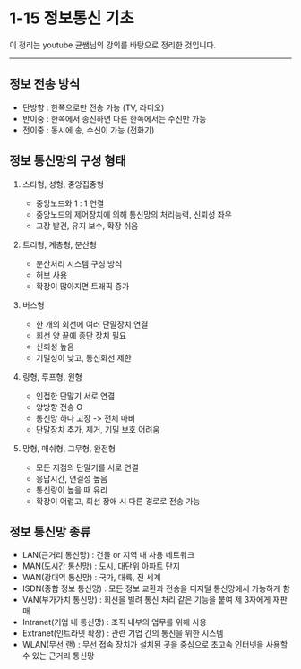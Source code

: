 # 1-15 정보통신 기초

이 정리는 youtube 균쌤님의 강의를 바탕으로 정리한 것입니다.
___

## 정보 전송 방식
- 단방향 : 한쪽으로만 전송 가능 (TV, 라디오)
- 반이중 : 한쪽에서 송신하면 다른 한쪽에서는 수신만 가능
- 전이중 : 동시에 송, 수신이 가능 (전화기)

## 정보 통신망의 구성 형태
1. 스타형, 성형, 중앙집중형
    - 중앙노드와 1 : 1 연결
    - 중앙노드의 제어장치에 의해 통신망의 처리능력, 신뢰성 좌우
    - 고장 발견, 유지 보수, 확장 쉬움  

2. 트리형, 계층형, 분산형
    - 분산처리 시스템 구성 방식
    - 허브 사용
    - 확장이 많아지면 트래픽 증가  

3. 버스형
    - 한 개의 회선에 여러 단말장치 연결
    - 회선 양 끝에 종단 장치 필요
    - 신뢰성 높음
    - 기밀성이 낮고, 통신회선 제한

4. 링형, 루프형, 원형
    - 인접한 단말기 서로 연결
    - 양방향 전송 O
    - 통신망 하나 고장 -> 전체 마비
    - 단말장치 추가, 제거, 기밀 보호 어려움

5. 망형, 매쉬형, 그무형, 완전형
    - 모든 지점의 단말기를 서로 연결
    - 응답시간, 연결성 높음
    - 통신량이 높을 때 유리
    - 확장이 어렵고, 회선 장애 시 다른 경로로 전송 가능

## 정보 통신망 종류
- LAN(근거리 통신망) : 건물 or 지역 내 사용 네트워크
- MAN(도시간 통신망) : 도시, 대단위 아파트 단지
- WAN(광대역 통신망) : 국가, 대륙, 전 세계
- ISDN(종합 정보 통신망) : 모든 정보 교환과 전송을 디지털 통신망에서 가능하게 함
- VAN(부가가치 통신망) : 회선을 빌려 통신 처리 같은 기능을 붙여 제 3자에게 재판매
- Intranet(기업 내 통신망) : 조직 내부의 업무를 위해 사용
- Extranet(인트라넷 확장) : 관련 기업 간의 통신을 위한 시스템
- WLAN(무선 랜) : 무선 접속 장치가 설치된 곳을 중심으로 초고속 인터넷을 사용할 수 있는 근거리 통신망
